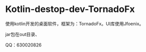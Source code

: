 # Kotlin-destop-dev-TornadoFx
使用kotlin开发的桌面软件，框架为：TornadoFx。UI库使用Jfoenix。

jar包在out目录、

QQ：630020826